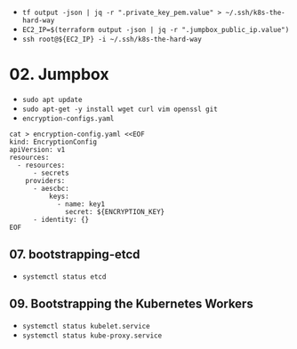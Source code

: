 - `tf output -json | jq -r ".private_key_pem.value" > ~/.ssh/k8s-the-hard-way`
- `EC2_IP=$(terraform output -json | jq -r ".jumpbox_public_ip.value")`
- `ssh root@${EC2_IP} -i ~/.ssh/k8s-the-hard-way`

# 02. Jumpbox

- `sudo apt update`
- `sudo apt-get -y install wget curl vim openssl git`
- `encryption-configs.yaml`

```console
cat > encryption-config.yaml <<EOF
kind: EncryptionConfig
apiVersion: v1
resources:
  - resources:
      - secrets
    providers:
      - aescbc:
          keys:
            - name: key1
              secret: ${ENCRYPTION_KEY}
      - identity: {}
EOF
```

## 07. bootstrapping-etcd

- `systemctl status etcd`

## 09. Bootstrapping the Kubernetes Workers

- `systemctl status kubelet.service`
- `systemctl status kube-proxy.service`
